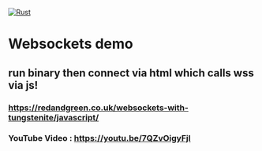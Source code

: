 [![Rust](https://github.com/RGGH/wsk/actions/workflows/rust.yml/badge.svg)](https://github.com/RGGH/wsk/actions/workflows/rust.yml)
# Websockets demo
## run binary then connect via html which calls wss via js!

### https://redandgreen.co.uk/websockets-with-tungstenite/javascript/

### YouTube Video : https://youtu.be/7QZvOigyFjI
